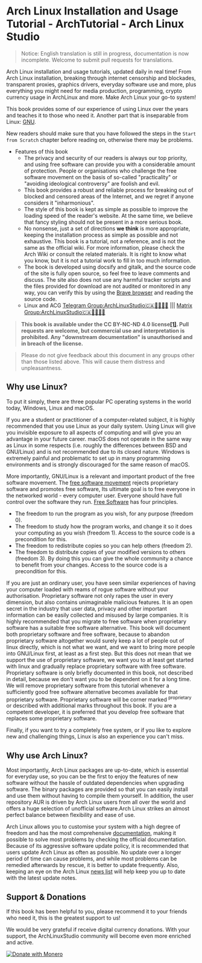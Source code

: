 # Arch Linux Installation and Usage Tutorial - ArchTutorial - Arch Linux Studio <!-- {docsify-ignore-all} -->

> Notice: English translation is still in progress, documentation is now incomplete. Welcome to submit pull requests for translations.

Arch Linux installation and usage tutorials, updated daily in real time! From Arch Linux installation, breaking through internet censorship and blockades, transparent proxies, graphics drivers, everyday software use and more, plus everything you might need for media production, programming, crypto currency usage in ArchLinux and more. Make Arch Linux your go-to system!

This book provides some of our experience of using Linux over the years and teaches it to those who need it. Another part that is inseparable from Linux: [GNU](https://www.gnu.org/home.zh-cn.html).

New readers should make sure that you have followed the steps in the `Start from Scratch` chapter before reading on, otherwise there may be problems.

- Features of this book
  - The privacy and security of our readers is always our top priority, and using free software can provide you with a considerable amount of protection. People or organisations who challenge the free software movement on the basis of so-called "practicality" or "avoiding ideological controversy" are foolish and evil.
  - This book provides a robust and reliable process for breaking out of blocked and censored areas of the Internet, and we regret if anyone considers it "inharmonious".
  - The style of this book is kept as simple as possible to improve the loading speed of the reader's website. At the same time, we believe that fancy styling should not be present in a more serious book.
  - No nonsense, just a set of directions **we think** is more appropriate, keeping the installation process as simple as possible and not exhaustive. This book is a tutorial, not a reference, and is not the same as the official wiki. For more information, please check the Arch Wiki or consult the related materials. It is right to know what you know, but it is not a tutorial work to fill in too much information.
  - The book is developed using docsify and gitalk, and the source code of the site is fully open source, so feel free to leave comments and discuss. The site also does not use any harmful tracker scripts and the files provided for download are not audited or monitored in any way, you can verify this by using the [Brave browser](https://brave.com/zh/) and reading the source code.
  - Linux and ACG [Telegram Group:ArchLinuxStudio🇨🇦🏳️‍⚧️🏳️‍🌈](https://t.me/FSF_Ministry_of_Truth) ||| [Matrix Group:ArchLinuxStudio🇨🇦🏳️‍⚧️🏳️‍🌈](https://matrix.to/#/#ArchLinuxStudio:matrix.org)

> **This book is available under the CC BY-NC-ND 4.0 license[[1]](https://github.com/ArchLinuxStudio/ArchLinuxTutorial/issues/68). Pull requests are welcome, but commercial use and interpretation is prohibited. Any "downstream documentation" is unauthorised and in breach of the license.**

> Please do not give feedback about this document in any groups other than those listed above. This will cause them distress and unpleasantness.

## Why use Linux?

To put it simply, there are three popular PC operating systems in the world today, Windows, Linux and macOS.

If you are a student or practitioner of a computer-related subject, it is highly recommended that you use Linux as your daily system. Using Linux will give you invisible exposure to all aspects of computing and will give you an advantage in your future career. macOS does not operate in the same way as Linux in some respects (i.e. roughly the differences between BSD and GNU/Linux) and is not recommended due to its closed nature. Windows is extremely painful and problematic to set up in many programming environments and is strongly discouraged for the same reason of macOS.

More importantly, GNU/Linux is a relevant and important product of the free software movement. The [free software movement](https://en.wikipedia.org/wiki/Free_software_movement) rejects proprietary software and promotes free software, Its ultimate goal is to free everyone in the networked world - every computer user. Everyone should have full control over the software they run. [Free Software](https://www.gnu.org/philosophy/free-sw.en.html) has four principles.

- The freedom to run the program as you wish, for any purpose (freedom 0).
- The freedom to study how the program works, and change it so it does your computing as you wish (freedom 1). Access to the source code is a precondition for this.
- The freedom to redistribute copies so you can help others (freedom 2).
- The freedom to distribute copies of your modified versions to others (freedom 3). By doing this you can give the whole community a chance to benefit from your changes. Access to the source code is a precondition for this.

If you are just an ordinary user, you have seen similar experiences of having your computer loaded with reams of rogue software without your authorisation. Proprietary software not only rapes the user in every dimension, but also contains unimaginable malicious features. It is an open secret in the industry that user data, privacy and other important information can be easily collected and misused by large companies. It is highly recommended that you migrate to free software when proprietary software has a suitable free software alternative. This book will document both proprietary software and free software, because to abandon proprietary software altogether would surely keep a lot of people out of linux directly, which is not what we want, and we want to bring more people into GNU/Linux first, at least as a first step. But this does not mean that we support the use of proprietary software, we want you to at least get started with linux and gradually replace proprietary software with free software. Proprietary software is only briefly documented in this book, not described in detail, because we don't want you to be dependent on it for a long time. We will remove proprietary software from this tutorial whenever a sufficiently good free software alternative becomes available for that proprietary software. Proprietary software will be corner marked <sup>proprietary</sup> or described with additional marks throughout this book. If you are a competent developer, it is preferred that you develop free software that replaces some proprietary software.

Finally, if you want to try a completely free system, or if you like to explore new and challenging things, Linux is also an experience you can't miss.

## Why use Arch Linux?

Most importantly, Arch Linux packages are up-to-date, which is essential for everyday use, so you can be the first to enjoy the features of new software without the hassle of outdated dependencies when upgrading software. The binary packages are provided so that you can easily install and use them without having to compile them yourself. In addition, the user repository AUR is driven by Arch Linux users from all over the world and offers a huge selection of unofficial software.Arch Linux strikes an almost perfect balance between flexibility and ease of use.

Arch Linux allows you to customise your system with a high degree of freedom and has the most comprehensive [documentation](https://wiki.archlinux.org/index.php/Main_page), making it possible to solve most problems by checking the official documentation. Because of its aggressive software update policy, it is recommended that users update Arch Linux as often as possible. No update over a longer period of time can cause problems, and while most problems can be remedied afterwards by rescue, it is better to update frequently. Also, keeping an eye on the Arch Linux [news list](https://archlinux.org/news/) will help keep you up to date with the latest update notes.

## Support & Donations

If this book has been helpful to you, please recommend it to your friends who need it, this is the greatest support to us!

We would be very grateful if receive digital currency donations. With your support, the ArchLinuxStudio community will become even more enriched and active.

[![Donate with Monero](https://en.cryptobadges.io/badge/big/43KJJZztPtBC7k8ZjJpuw7bThW1mUH6N947TeNxvsSHD7DywRN365WZ7qpSxVopSd7cg4PFjMuUewjfvATUtTKGQLMboU36?showBalance=true)](https://en.cryptobadges.io/donate/43KJJZztPtBC7k8ZjJpuw7bThW1mUH6N947TeNxvsSHD7DywRN365WZ7qpSxVopSd7cg4PFjMuUewjfvATUtTKGQLMboU36)
